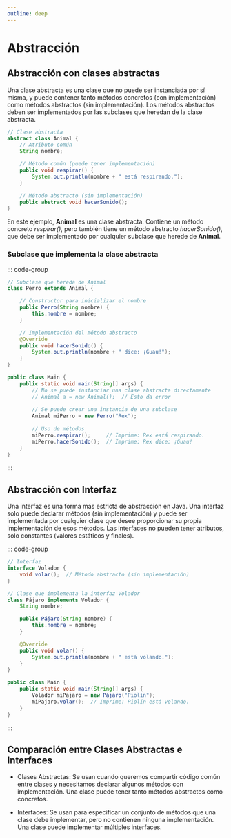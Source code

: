 ```yaml
---
outline: deep
---
```


# Abstracción

## Abstracción con clases abstractas

Una clase abstracta es una clase que no puede ser instanciada por sí misma, y puede contener tanto métodos concretos (con implementación) como métodos abstractos (sin implementación). Los métodos abstractos deben ser implementados por las subclases que heredan de la clase abstracta.

```java
// Clase abstracta
abstract class Animal {
    // Atributo común
    String nombre;

    // Método común (puede tener implementación)
    public void respirar() {
        System.out.println(nombre + " está respirando.");
    }

    // Método abstracto (sin implementación)
    public abstract void hacerSonido();
}

```

En este ejemplo, **Animal** es una clase abstracta. Contiene un método concreto *respirar()*, pero también tiene un método abstracto *hacerSonido()*, que debe ser implementado por cualquier subclase que herede de **Animal**.


### Subclase que implementa la clase abstracta

::: code-group
```java [class]
// Subclase que hereda de Animal
class Perro extends Animal {

    // Constructor para inicializar el nombre
    public Perro(String nombre) {
        this.nombre = nombre;
    }

    // Implementación del método abstracto
    @Override
    public void hacerSonido() {
        System.out.println(nombre + " dice: ¡Guau!");
    }
}

```

```java [main]
public class Main {
    public static void main(String[] args) {
        // No se puede instanciar una clase abstracta directamente
        // Animal a = new Animal();  // Esto da error
        
        // Se puede crear una instancia de una subclase
        Animal miPerro = new Perro("Rex");
        
        // Uso de métodos
        miPerro.respirar();     // Imprime: Rex está respirando.
        miPerro.hacerSonido();  // Imprime: Rex dice: ¡Guau!
    }
}
```
:::


## Abstracción con Interfaz

Una interfaz es una forma más estricta de abstracción en Java. Una interfaz solo puede declarar métodos (sin implementación) y puede ser implementada por cualquier clase que desee proporcionar su propia implementación de esos métodos. Las interfaces no pueden tener atributos, solo constantes (valores estáticos y finales).

::: code-group
```java [interface]
// Interfaz
interface Volador {
    void volar();  // Método abstracto (sin implementación)
}
```

```java [class]
// Clase que implementa la interfaz Volador
class Pájaro implements Volador {
    String nombre;

    public Pájaro(String nombre) {
        this.nombre = nombre;
    }

    @Override
    public void volar() {
        System.out.println(nombre + " está volando.");
    }
}

```

```java [main]
public class Main {
    public static void main(String[] args) {
        Volador miPajaro = new Pájaro("Piolín");
        miPajaro.volar();  // Imprime: Piolín está volando.
    }
}
```
:::

## Comparación entre Clases Abstractas e Interfaces

- Clases Abstractas: Se usan cuando queremos compartir código común entre clases y necesitamos declarar algunos métodos con implementación. Una clase puede tener tanto métodos abstractos como concretos.

- Interfaces: Se usan para especificar un conjunto de métodos que una clase debe implementar, pero no contienen ninguna implementación. Una clase puede implementar múltiples interfaces.